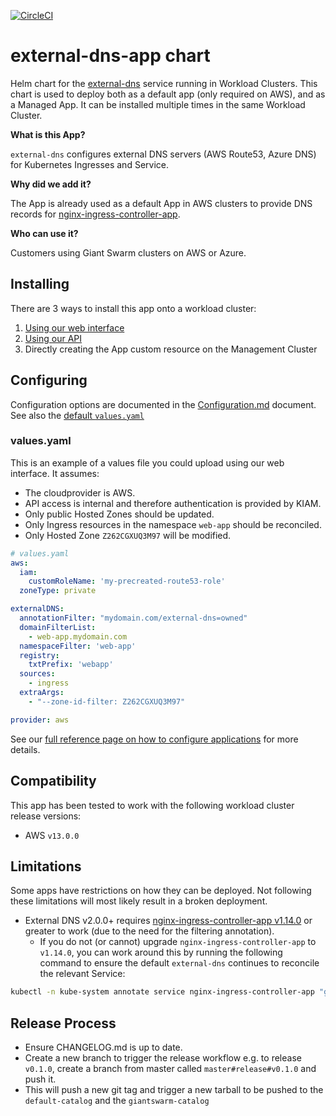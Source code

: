 [![CircleCI](https://circleci.com/gh/giantswarm/external-dns-app.svg?style=svg)](https://circleci.com/gh/giantswarm/external-dns-app)

# external-dns-app chart

Helm chart for the [external-dns](https://github.com/kubernetes-sigs/external-dns) service running in Workload
Clusters. This chart is used to deploy both as a default app (only required on AWS), and as a Managed App.
It can be installed multiple times in the same Workload Cluster.

**What is this App?**

`external-dns` configures external DNS servers (AWS Route53, Azure DNS) for Kubernetes Ingresses and Service.

**Why did we add it?**

The App is already used as a default App in AWS clusters to provide DNS records for [nginx-ingress-controller-app](https://github.com/giantswarm/nginx-ingress-controller-app).

**Who can use it?**

Customers using Giant Swarm clusters on AWS or Azure.

## Installing

There are 3 ways to install this app onto a workload cluster:

1. [Using our web interface](https://docs.giantswarm.io/reference/web-interface/app-catalog/)
2. [Using our API](https://docs.giantswarm.io/api/#operation/createClusterAppV5)
3. Directly creating the App custom resource on the Management Cluster

## Configuring

Configuration options are documented in the [Configuration.md](helm/external-dns-app/Configuration.md)
document. See also the [default `values.yaml`](helm/external-dns-app/values.yaml)

### values.yaml

This is an example of a values file you could upload using our web interface. It assumes:

- The cloudprovider is AWS.
- API access is internal and therefore authentication is provided by KIAM.
- Only public Hosted Zones should be updated.
- Only Ingress resources in the namespace `web-app` should be reconciled.
- Only Hosted Zone `Z262CGXUQ3M97` will be modified.

```yaml
# values.yaml
aws:
  iam:
    customRoleName: 'my-precreated-route53-role'
  zoneType: private

externalDNS:
  annotationFilter: "mydomain.com/external-dns=owned"
  domainFilterList:
    - web-app.mydomain.com
  namespaceFilter: 'web-app'
  registry:
    txtPrefix: 'webapp'
  sources:
    - ingress
  extraArgs:
    - "--zone-id-filter: Z262CGXUQ3M97"

provider: aws
```

See our [full reference page on how to configure applications](https://docs.giantswarm.io/reference/app-configuration/) for more details.

## Compatibility

This app has been tested to work with the following workload cluster release versions:

* AWS `v13.0.0`

## Limitations

Some apps have restrictions on how they can be deployed.
Not following these limitations will most likely result in a broken deployment.

* External DNS v2.0.0+ requires [nginx-ingress-controller-app v1.14.0](https://github.com/giantswarm/nginx-ingress-controller-app/blob/master/CHANGELOG.md#1140---2021-02-23) or greater to work (due to the need for the filtering annotation).
   * If you do not (or cannot) upgrade `nginx-ingress-controller-app` to `v1.14.0`,
you can work around this by running the following command to ensure the default
`external-dns` continues to reconcile the relevant Service:

```bash
kubectl -n kube-system annotate service nginx-ingress-controller-app "giantswarm.io/external-dns=managed"
```

## Release Process

* Ensure CHANGELOG.md is up to date.
* Create a new branch to trigger the release workflow e.g. to release `v0.1.0`,
create a branch from master called `master#release#v0.1.0` and push it.
* This will push a new git tag and trigger a new tarball to be pushed to the
`default-catalog` and the `giantswarm-catalog`

[app-operator]: https://github.com/giantswarm/app-operator
[default-catalog]: https://github.com/giantswarm/default-catalog
[default-test-catalog]: https://github.com/giantswarm/default-test-catalog
[external-dns]: https://github.com/kubernetes-incubator/external-dns
[giantswarm-catalog]: https://github.com/giantswarm/giantswarm-catalog
[giantswarm-test-catalog]: https://github.com/giantswarm/giantswarm-test-catalog
